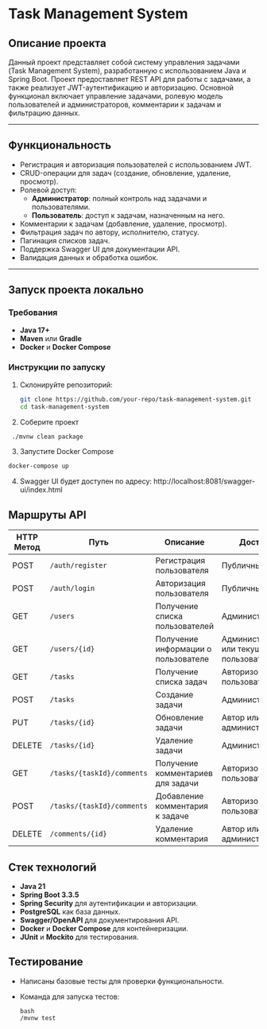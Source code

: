 # Task Management System

## Описание проекта

Данный проект представляет собой систему управления задачами (Task Management System), разработанную с использованием Java и Spring Boot. 
Проект предоставляет REST API для работы с задачами, а также реализует JWT-аутентификацию и авторизацию. 
Основной функционал включает управление задачами, ролевую модель пользователей и администраторов, комментарии к задачам и фильтрацию данных.

---

## Функциональность

- Регистрация и авторизация пользователей с использованием JWT.
- CRUD-операции для задач (создание, обновление, удаление, просмотр).
- Ролевой доступ:
  - **Администратор**: полный контроль над задачами и пользователями.
  - **Пользователь**: доступ к задачам, назначенным на него.
- Комментарии к задачам (добавление, удаление, просмотр).
- Фильтрация задач по автору, исполнителю, статусу.
- Пагинация списков задач.
- Поддержка Swagger UI для документации API.
- Валидация данных и обработка ошибок.

---

## Запуск проекта локально

### Требования

- **Java 17+**
- **Maven** или **Gradle**
- **Docker** и **Docker Compose**

### Инструкции по запуску

1. Склонируйте репозиторий:
   ```bash
   git clone https://github.com/your-repo/task-management-system.git
   cd task-management-system
   ```
2. Соберите проект
  ```bash
   ./mvnw clean package
   ```
3. Запустите Docker Compose
  ```bash
  docker-compose up
  ```
4. Swagger UI будет доступен по адресу: http://localhost:8081/swagger-ui/index.html



## Маршруты API
| **HTTP Метод** | **Путь**                      | **Описание**                           | **Доступ**                      |
|----------------|--------------------------------|-----------------------------------------|----------------------------------|
| POST           | `/auth/register`              | Регистрация пользователя               | Публичный                        |
| POST           | `/auth/login`                 | Авторизация пользователя               | Публичный                        |
| GET            | `/users`                      | Получение списка пользователей         | Администратор                   |
| GET            | `/users/{id}`                 | Получение информации о пользователе    | Администратор или текущий пользователь |
| GET            | `/tasks`                      | Получение списка задач                 | Авторизованный пользователь      |
| POST           | `/tasks`                      | Создание задачи                        | Администратор                   |
| PUT            | `/tasks/{id}`                 | Обновление задачи                      | Автор или администратор          |
| DELETE         | `/tasks/{id}`                 | Удаление задачи                        | Администратор                   |
| GET            | `/tasks/{taskId}/comments`    | Получение комментариев для задачи      | Авторизованный пользователь      |
| POST           | `/tasks/{taskId}/comments`    | Добавление комментария к задаче        | Авторизованный пользователь      |
| DELETE         | `/comments/{id}`              | Удаление комментария                   | Автор или администратор          |


## Стек технологий

- **Java 21**
- **Spring Boot 3.3.5**
- **Spring Security** для аутентификации и авторизации.
- **PostgreSQL** как база данных.
- **Swagger/OpenAPI** для документирования API.
- **Docker** и **Docker Compose** для контейнеризации.
- **JUnit** и **Mockito** для тестирования.

## Тестирование

- Написаны базовые тесты для проверки функциональности.
- Команда для запуска тестов:

      bash
      /mvnw test

  

